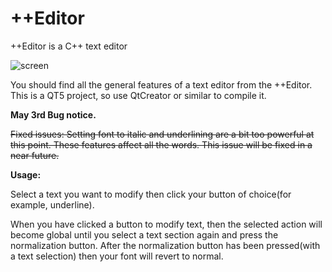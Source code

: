 # ++Editor
++Editor is a C++ text editor

![screen](https://user-images.githubusercontent.com/29865797/80912107-67adf380-8d43-11ea-9013-eb9b601829c2.jpg)

You should find all the general features of a text editor from the ++Editor.
This is a QT5 project, so use QtCreator or similar to compile it.

<b>May 3rd Bug notice.</b> 

<s>Fixed issues:
Setting font to italic and underlining are a bit too powerful at this point.
These features affect all the words. This issue will be fixed in a near future.</s>

<b>Usage:</b> 

Select a text you want to modify then click your button of choice(for example, underline).

When you have clicked a button to modify text, then the selected action will become global until you select a text section again and press the normalization button. After the normalization button has been pressed(with a text selection) then your font will revert to normal.

